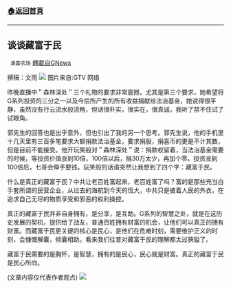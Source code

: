 ###  [:house:返回首頁](https://github.com/ourhimalayas/txt)
---


## 谈谈藏富于民
` 澳喜农场` [轉載自GNews](https://gnews.org/zh-hans/1557722/)

撰稿：文雨
![](https://assets.gnews.org/wp-content/uploads/2021/09/七哥.png)
图片来自:GTV 网络

昨晚直播中＂森林深处＂三个礼物的要求非常震撼，尤其是第三个要求，她希望将G系列投资的三分之一以及今后所产生的所有收益捐献给法治基金，她说得很平静，虽然没有行云流水般流畅，但话很朴实，很实在，很真诚，我听了禁不住试了试眼角。

郭先生的回答也是出乎意外，但也引出了我的另一个思考。郭先生说，他的手机里十几天里有三百多笔要求大额捐款法治基金，要求捐股，捐喜币的更是不计其数，但是目前不能接受。他开玩笑般对＂森林深处＂说：捐款权留着，当法治基金需要的时候，等投资价值涨到10倍，100倍以后，捐30万太少，再加个零。投资涨到100倍后，七哥会伸手要钱。玩笑般的话语突然让我想到了四个字：藏富于民。

什么是真正的藏富于民？中共让老百姓富起來，老百姓富了吗？富的是那些充当白手套所谓的民营企业，从过去的海航到今天的恆大，中共只是披着人民的外衣，在追求自己无尽的物质享受和邪恶的权利操控。

真正的藏富于民并非自身拥有，是分享，是互助。G系列的智慧之处，就是在这历史发展的契机，提供给了战友，普通百姓拥有财富的机会，让他们可以真正的拥有财富。而藏富于民更关键的核心是民心，是他们在危难时刻，需要维护正义的时刻，会慷慨解囊，倾囊相助。看来我们往昔对藏富于民的理解都太过狹獈了。

藏富于民需要的是胸怀，是智慧，拥有的是民心，民心就是财富。真正的藏富于民是民心所向。

(文章内容仅代表作者观点)
![](https://assets.gnews.org/wp-content/uploads/2021/09/澳喜图标2-1.jpg)
